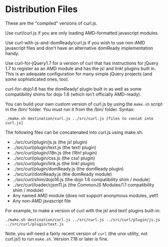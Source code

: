 Distribution Files
==================

These are the "compiled" versions of curl.js.

Use curl/curl.js if you are only loading AMD-formatted javascript modules.

Use curl-with-js-and-domReady/curl.js if you wish to use non-AMD javascript
files and don't have an alternative domReady implementation handy.

Use curl-for-jQuery1.7 for a version of curl that has instructions for
jQuery 1.7 to register as an AMD module and has the js! and link! plugins
built in.  This is an adequate configuration for many simple jQuery projects
(and some sophisticated ones, too).

curl-for-dojo1.6 has the domReady! plugin built in as well as some
compatibility shims for dojo 1.6 (which isn't officially AMD-ready).

You can build your own custom version of curl.js by using the `make.sh` script
in the /bin/ folder.  You must run it from the /bin/ folder.  Syntax:

	./make.sh destination/curl.js ../src/curl.js [files to concat into curl.js]

The following files can be concatenated into curl.js using make.sh:

* ../src/curl/plugin/js.js (the js! plugin)
* ../src/curl/plugin/text.js (the text! plugin)
* ../src/curl/plugin/i18n.js (the i18n! plugin)
* ../src/curl/plugin/css.js (the css! plugin)
* ../src/curl/plugin/link.js (the link! plugin)
* ../src/curl/plugin/domReady.js (the domReady plugin)
* ../src/curl/domReady.js (the domReady module)
* ../src/curl/shim/dojo16.js (the dojo 1.6 compatibility shim / module)
* ../src/curl/loader/cjsm11.js (the CommonJS Modules/1.1 compatibility shim / module)
* Any named AMD module (does not support anonymous modules, yet!)
* Any non-AMD javascript file

For example, to make a version of curl with the js! and text! plugins built-in:

	./make.sh destination/curl.js ../src/curl.js ../src/curl/plugin/js.js ../src/curl/plugin/text.js

Note: you will need a fairly recent version of `curl` (the unix utility, not
curl.js!) to run `make.sh`.  Version 7.18 or later is fine.
